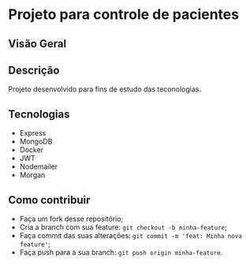# Projeto para controle de pacientes

## Visão Geral

## Descrição

Projeto desenvolvido para fins de estudo das teconologias.

## Tecnologias

- Express
- MongoDB
- Docker
- JWT
- Nodemailer
- Morgan

## Como contribuir

- Faça um fork desse repositório;
- Cria a branch com sua feature: `git checkout -b minha-feature`;
- Faça commit das suas alterações: `git commit -m 'feat: Minha nova feature'`;
- Faça push para a sua branch: `git push origin minha-feature`.
